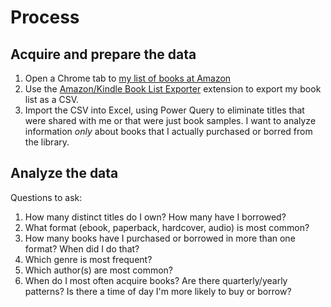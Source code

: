 # Process

## Acquire and prepare the data

1. Open a Chrome tab to [my list of books at Amazon](https://www.amazon.com/yourbooks)
2. Use the [Amazon/Kindle Book List Exporter](https://chromewebstore.google.com/detail/amazonkindle-book-list-ex/cnmmnejiklbbkapmjegmldhaejjiejbo) extension to export my book list as a CSV.
3. Import the CSV into Excel, using Power Query to eliminate titles that were shared with me or that were just book samples. I want to analyze information *only* about books that I actually purchased or borred from the library.


## Analyze the data

Questions to ask:

1. How many distinct titles do I own? How many have I borrowed?
2. What format (ebook, paperback, hardcover, audio) is most common?
3. How many books have I purchased or borrowed in more than one format? When did I do that?
4. Which genre is most frequent?
5. Which author(s) are most common?
6. When do I most often acquire books? Are there quarterly/yearly patterns? Is there a time of day I'm more likely to buy or borrow?
